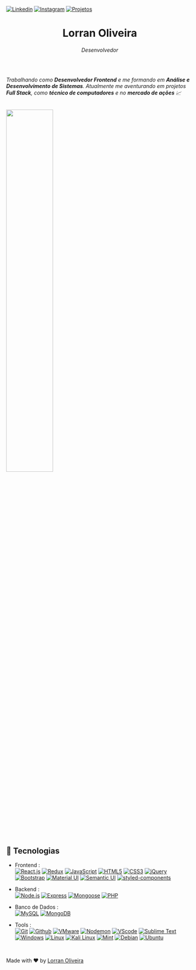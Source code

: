 [![Linkedin](https://img.shields.io/badge/-LinkedIn-blue?style=flat&logo=Linkedin&logoColor=white&link=https://www.linkedin.com/in/lorran-oliveira-38194b117)](https://www.linkedin.com/in/lorran-oliveira-38194b117)
[![Instagram](https://img.shields.io/badge/-Instagram-grey?style=flat&logo=Instagram&logoColor=instagram&link=https://www.instagram.com/lorran_xo/)](https://www.instagram.com/lorran_xo/)
[![Projetos](https://img.shields.io/badge/-Projetos-black?style=flat&logo=github&link=https://github.com/lorran-xo?tab=repositories)](https://github.com/lorran-xo?tab=repositories)  
<h1 align="center">Lorran Oliveira</h1>
<h6 align="center"> Desenvolvedor <h6>
 
<br>

   Trabalhando como **Desenvolvedor Frontend** e me formando em **Análise e Desenvolvimento de Sistemas**. Atualmente me aventurando em projetos **Full Stack**, como **técnico de computadores** e no **mercado de ações** 📈
   
<br />
<img width="50%" align="center" src="https://github-readme-stats.vercel.app/api?username=lorran-xo&count_private=true&layout=compact" />
<br /> 
   
## :rocket: Tecnologias ##
- Frontend : <br />
    [![React.js](https://img.shields.io/badge/-React-eee?style=flat-square&logo=react&logoColor=0088cc)](https://reactjs.org/)
    [![Redux](https://img.shields.io/badge/-Redux-eee?style=flat-square&logo=redux&logoColor=764ABC)](https://react-redux.js.org/)
    [![JavaScript](https://img.shields.io/badge/-JavaScript-eee?style=flat-square&logo=javascript&logoColor=DD9C25)](https://www.javascript.com/)
    [![HTML5](http://img.shields.io/badge/-HTML5-eee?style=flat-square&logo=html5&logoColor=E34F26)](https://developer.mozilla.org/pt-BR/docs/Web/HTML)
    [![CSS3](https://img.shields.io/badge/-CSS3-eee?style=flat-square&logo=css3&logoColor=0088cc)](https://www.w3schools.com/css/)
    [![jQuery](https://img.shields.io/badge/-jQuery-eee?style=flat-square&logo=jquery&logoColor=blue)](https://jquery.com/)
    [![Bootstrap](http://img.shields.io/badge/-Bootstrap-eee?style=flat-square&logo=bootstrap&logoColor=563D7C)](https://getbootstrap.com/)
    [![Material UI](https://img.shields.io/badge/-Material_UI-eee?style=flat-square&logo=material-ui&logoColor=blue)](https://material-ui.com/pt/)
    [![Semantic UI](https://img.shields.io/badge/-Semantic_UI-eee?style=flat-square&logo=react&logoColor=35BDB2)](https://semantic-ui.com/)
    [![styled-components](https://img.shields.io/badge/-styled%20components-eee?style=flat-square&logo=styled-components&logoColor=styled-components)](https://styled-components.com/docs)

- Backend : <br />
    [![Node.js](https://img.shields.io/badge/-Nodejs-eee?style=flat-square&logo=Node.js)](https://nodejs.org)
    [![Express](https://img.shields.io/badge/-Express-eee?style=flat-square&logo=express&logoColor=green)](https://expressjs.com/)
    [![Mongoose](https://img.shields.io/badge/-Mongoose-eee?style=flat-square&logo=mongodb&logoColor=red)](https://mongoosejs.com/)
    [![PHP](https://img.shields.io/badge/-PHP-eee?style=flat-square&logo=php)](https://www.php.net/)

- Banco de Dados : <br />
    [![MySQL](https://img.shields.io/badge/-MySQL-eee?style=flat-square&logo=mysql&logoColor=black)](https://www.mysql.com/)
    [![MongoDB](https://img.shields.io/badge/-MongoDB-eee?style=flat-square&logo=mongodb)](https://www.mongodb.com/)

- Tools : <br />
    [![Git](https://img.shields.io/badge/-Git-eee?style=flat-square&logo=git)](https://git-scm.com/)
    [![Github](https://img.shields.io/badge/-GitHub-eee?style=flat-square&logo=github&logoColor=000000)](https://github.com/)
    [![VMware](https://img.shields.io/badge/-VMware-eee?style=flat-square&logo=vmware)](https://www.vmware.com/br/products/workstation-pro/workstation-pro-evaluation.html)
    [![Nodemon](https://img.shields.io/badge/-Nodemon-eee?style=flat-square&logo=nodemon)](https://nodemon.io/)
    [![VScode](https://img.shields.io/badge/-VS%20Code-eee?style=flat-square&logo=visual%20studio%20code&logoColor=25AEF3)](https://code.visualstudio.com/)
    [![Sublime Text](https://img.shields.io/badge/-Sublime%20Text-eee?style=flat-square&logo=sublime%20text)](https://www.sublimetext.com/)
    [![Windows](https://img.shields.io/badge/-Windows-eee?style=flat-square&logo=windows&logoColor=0088cc)](https://www.microsoft.com/windows/get-windows-10)
    [![Linux](https://img.shields.io/badge/-Linux-eee?style=flat-square&logo=linux&logoColor=000000)](https://www.linux.org/pages/download/)
    [![Kali Linux](https://img.shields.io/badge/-Kali%20Linux-eee?style=flat-square&logo=kali-linux&logoColor=000000)](https://www.kali.org/)
    [![Mint](https://img.shields.io/badge/-Linux%20Mint-eee?style=flat-square&logo=linux-mint&logoColor=7CBD3B)](https://linuxmint.com/)
    [![Debian](https://img.shields.io/badge/-Debian-eee?style=flat-square&logo=debian&logoColor=D70751)](https://www.debian.org/)
    [![Ubuntu](https://img.shields.io/badge/-Ubuntu-eee?style=flat-square&logo=ubuntu&logoColor=DD4814)](https://ubuntu.com/)
    
<br />

Made with :heart: by <a href="https://github.com/lorran-xo" target="_blank">Lorran Oliveira</a>
